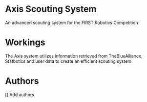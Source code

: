 # Axis Scouting System

An advanced scouting system for the FIRST Robotics Competition

# Workings

The Axis system utilizes information retrieved from TheBlueAlliance, Statbotics and user data to create an efficient scouting system

# Authors
 [] Add authors